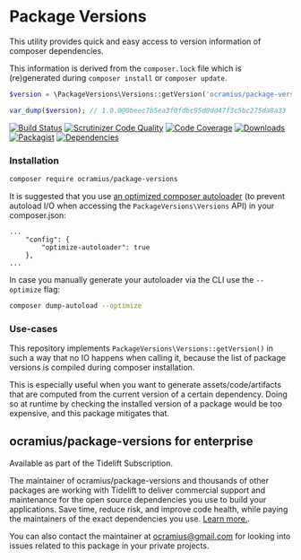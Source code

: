 # Package Versions

This utility provides quick and easy access to version information of composer dependencies.

This information is derived from the ```composer.lock``` file which is (re)generated during ```composer install``` or ```composer update```.

```php
$version = \PackageVersions\Versions::getVersion('ocramius/package-versions');

var_dump($version); // 1.0.0@0beec7b5ea3f0fdbc95d0dd47f3c5bc275da8a33
```

[![Build Status](https://travis-ci.org/Ocramius/PackageVersions.svg?branch=master)](https://travis-ci.org/Ocramius/PackageVersions)
[![Scrutinizer Code Quality](https://scrutinizer-ci.com/g/Ocramius/PackageVersions/badges/quality-score.png?b=master)](https://scrutinizer-ci.com/g/Ocramius/PackageVersions/?branch=master)
[![Code Coverage](https://scrutinizer-ci.com/g/Ocramius/PackageVersions/badges/coverage.png?b=master)](https://scrutinizer-ci.com/g/Ocramius/PackageVersions/?branch=master)
[![Downloads](https://img.shields.io/packagist/dt/ocramius/package-versions.svg)](https://packagist.org/packages/ocramius/package-versions)
[![Packagist](https://img.shields.io/packagist/v/ocramius/package-versions.svg)](https://packagist.org/packages/ocramius/package-versions)
[![Dependencies](https://tidelift.com/badges/github/packagist/ocramius%2Fpackage-versions)](https://tidelift.com/subscription/pkg/packagist-ocramius%2Fpackage-versions?utm_source=packagist-ocramius%2Fpackage-versions&utm_medium=readme)

### Installation

```sh
composer require ocramius/package-versions
```

It is suggested that you use [an optimized composer autoloader](https://getcomposer.org/doc/06-config.md#optimize-autoloader) (to prevent autoload I/O when accessing the `PackageVersions\Versions` API) in your composer.json:
```
...
    "config": {
        "optimize-autoloader": true
    },
...
```

In case you manually generate your autoloader via the CLI use the `--optimize` flag:

```sh
composer dump-autoload --optimize
```

### Use-cases

This repository implements `PackageVersions\Versions::getVersion()` in such a way that no IO
happens when calling it, because the list of package versions is compiled during composer
installation.

This is especially useful when you want to generate assets/code/artifacts that are computed from
the current version of a certain dependency. Doing so at runtime by checking the installed
version of a package would be too expensive, and this package mitigates that.

## ocramius/package-versions for enterprise

Available as part of the Tidelift Subscription.

The maintainer of ocramius/package-versions and thousands of other packages are working with Tidelift to deliver commercial support and maintenance for the open source dependencies you use to build your applications. Save time, reduce risk, and improve code health, while paying the maintainers of the exact dependencies you use. [Learn more.](https://tidelift.com/subscription/pkg/packagist-ocramius-package-versions?utm_source=packagist-ocramius-package-versions&utm_medium=referral&utm_campaign=enterprise&utm_term=repo).

You can also contact the maintainer at ocramius@gmail.com for looking into issues related to this package
in your private projects.
